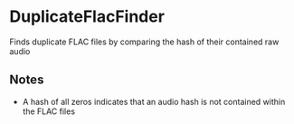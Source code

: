 # DuplicateFlacFinder
Finds duplicate FLAC files by comparing the hash of their contained raw audio

## Notes
* A hash of all zeros indicates that an audio hash is not contained within the FLAC files
